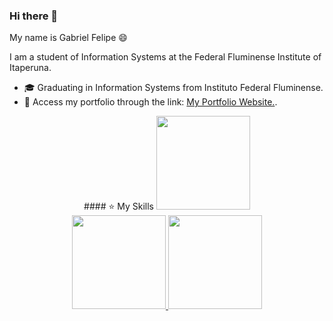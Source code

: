 ### Hi there 👋

  
My name is Gabriel Felipe 😄

I am a student of Information Systems at the Federal Fluminense Institute of Itaperuna.

 - 🎓 Graduating in Information Systems from Instituto Federal Fluminense.
 - 🔗 Access my portfolio through the link: [My Portfolio Website.](https://ogabrielfelipe.com.br/).
 

<div align="center">
  <label> 
    #### ⭐ My Skills
  </label>
  <a href="https://skillicons.dev">
    <img height="150em" src="https://skillicons.dev/icons?i=ts,js,python,nodejs,react,html,css,sass" />
  </a>
</div>

<div align="center" >
  <a href="https://github.com/ogabrielfelipe">
    <img height="150em" src="https://github-readme-stats.vercel.app/api?username=ogabrielfelipe&show_icons=true&theme=highcontrast" />
  </a>
  <a href="https://github.com/ogabrielfelipe">
    <img height="150em" src="https://github-readme-stats.vercel.app/api/top-langs/?username=ogabrielfelipe&layout=compact&theme=highcontrast&langs_count=4" />
  </a>
</div>
